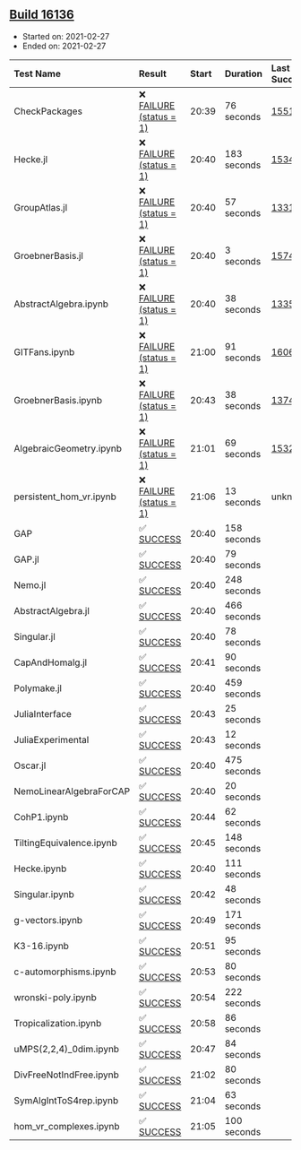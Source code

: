 ## [Build 16136](https://oscarci.mathematik.uni-kl.de/job/oscar/16136/)

* Started on: 2021-02-27
* Ended on: 2021-02-27

| Test Name    | Result | Start | Duration | Last Success | First Failure |
|:-------------|:-------|:------|:---------|:-------------|:--------------|
| CheckPackages | ❌ [FAILURE (status = 1)](https://oscarci.mathematik.uni-kl.de/job/oscar/16136/artifact/logs/build-16136/CheckPackages.log) | 20:39 | 76 seconds | [15514](https://oscarci.mathematik.uni-kl.de/job/oscar/15514/) | [15515](https://oscarci.mathematik.uni-kl.de/job/oscar/15515/) |
| Hecke.jl | ❌ [FAILURE (status = 1)](https://oscarci.mathematik.uni-kl.de/job/oscar/16136/artifact/logs/build-16136/Hecke.jl.log) | 20:40 | 183 seconds | [15344](https://oscarci.mathematik.uni-kl.de/job/oscar/15344/) | [15348](https://oscarci.mathematik.uni-kl.de/job/oscar/15348/) |
| GroupAtlas.jl | ❌ [FAILURE (status = 1)](https://oscarci.mathematik.uni-kl.de/job/oscar/16136/artifact/logs/build-16136/GroupAtlas.jl.log) | 20:40 | 57 seconds | [13311](https://oscarci.mathematik.uni-kl.de/job/oscar/13311/) | [13312](https://oscarci.mathematik.uni-kl.de/job/oscar/13312/) |
| GroebnerBasis.jl | ❌ [FAILURE (status = 1)](https://oscarci.mathematik.uni-kl.de/job/oscar/16136/artifact/logs/build-16136/GroebnerBasis.jl.log) | 20:40 | 3 seconds | [15745](https://oscarci.mathematik.uni-kl.de/job/oscar/15745/) | [15746](https://oscarci.mathematik.uni-kl.de/job/oscar/15746/) |
| AbstractAlgebra.ipynb | ❌ [FAILURE (status = 1)](https://oscarci.mathematik.uni-kl.de/job/oscar/16136/artifact/logs/build-16136/AbstractAlgebra.ipynb.log) | 20:40 | 38 seconds | [13355](https://oscarci.mathematik.uni-kl.de/job/oscar/13355/) | [13356](https://oscarci.mathematik.uni-kl.de/job/oscar/13356/) |
| GITFans.ipynb | ❌ [FAILURE (status = 1)](https://oscarci.mathematik.uni-kl.de/job/oscar/16136/artifact/logs/build-16136/GITFans.ipynb.log) | 21:00 | 91 seconds | [16068](https://oscarci.mathematik.uni-kl.de/job/oscar/16068/) | [16069](https://oscarci.mathematik.uni-kl.de/job/oscar/16069/) |
| GroebnerBasis.ipynb | ❌ [FAILURE (status = 1)](https://oscarci.mathematik.uni-kl.de/job/oscar/16136/artifact/logs/build-16136/GroebnerBasis.ipynb.log) | 20:43 | 38 seconds | [13748](https://oscarci.mathematik.uni-kl.de/job/oscar/13748/) | [13749](https://oscarci.mathematik.uni-kl.de/job/oscar/13749/) |
| AlgebraicGeometry.ipynb | ❌ [FAILURE (status = 1)](https://oscarci.mathematik.uni-kl.de/job/oscar/16136/artifact/logs/build-16136/AlgebraicGeometry.ipynb.log) | 21:01 | 69 seconds | [15322](https://oscarci.mathematik.uni-kl.de/job/oscar/15322/) | [15323](https://oscarci.mathematik.uni-kl.de/job/oscar/15323/) |
| persistent_hom_vr.ipynb | ❌ [FAILURE (status = 1)](https://oscarci.mathematik.uni-kl.de/job/oscar/16136/artifact/logs/build-16136/persistent_hom_vr.ipynb.log) | 21:06 | 13 seconds | unknown | unknown |
| GAP | ✅ [SUCCESS](https://oscarci.mathematik.uni-kl.de/job/oscar/16136/artifact/logs/build-16136/GAP.log) | 20:40 | 158 seconds |  |  |
| GAP.jl | ✅ [SUCCESS](https://oscarci.mathematik.uni-kl.de/job/oscar/16136/artifact/logs/build-16136/GAP.jl.log) | 20:40 | 79 seconds |  |  |
| Nemo.jl | ✅ [SUCCESS](https://oscarci.mathematik.uni-kl.de/job/oscar/16136/artifact/logs/build-16136/Nemo.jl.log) | 20:40 | 248 seconds |  |  |
| AbstractAlgebra.jl | ✅ [SUCCESS](https://oscarci.mathematik.uni-kl.de/job/oscar/16136/artifact/logs/build-16136/AbstractAlgebra.jl.log) | 20:40 | 466 seconds |  |  |
| Singular.jl | ✅ [SUCCESS](https://oscarci.mathematik.uni-kl.de/job/oscar/16136/artifact/logs/build-16136/Singular.jl.log) | 20:40 | 78 seconds |  |  |
| CapAndHomalg.jl | ✅ [SUCCESS](https://oscarci.mathematik.uni-kl.de/job/oscar/16136/artifact/logs/build-16136/CapAndHomalg.jl.log) | 20:41 | 90 seconds |  |  |
| Polymake.jl | ✅ [SUCCESS](https://oscarci.mathematik.uni-kl.de/job/oscar/16136/artifact/logs/build-16136/Polymake.jl.log) | 20:40 | 459 seconds |  |  |
| JuliaInterface | ✅ [SUCCESS](https://oscarci.mathematik.uni-kl.de/job/oscar/16136/artifact/logs/build-16136/JuliaInterface.log) | 20:43 | 25 seconds |  |  |
| JuliaExperimental | ✅ [SUCCESS](https://oscarci.mathematik.uni-kl.de/job/oscar/16136/artifact/logs/build-16136/JuliaExperimental.log) | 20:43 | 12 seconds |  |  |
| Oscar.jl | ✅ [SUCCESS](https://oscarci.mathematik.uni-kl.de/job/oscar/16136/artifact/logs/build-16136/Oscar.jl.log) | 20:40 | 475 seconds |  |  |
| NemoLinearAlgebraForCAP | ✅ [SUCCESS](https://oscarci.mathematik.uni-kl.de/job/oscar/16136/artifact/logs/build-16136/NemoLinearAlgebraForCAP.log) | 20:40 | 20 seconds |  |  |
| CohP1.ipynb | ✅ [SUCCESS](https://oscarci.mathematik.uni-kl.de/job/oscar/16136/artifact/logs/build-16136/CohP1.ipynb.log) | 20:44 | 62 seconds |  |  |
| TiltingEquivalence.ipynb | ✅ [SUCCESS](https://oscarci.mathematik.uni-kl.de/job/oscar/16136/artifact/logs/build-16136/TiltingEquivalence.ipynb.log) | 20:45 | 148 seconds |  |  |
| Hecke.ipynb | ✅ [SUCCESS](https://oscarci.mathematik.uni-kl.de/job/oscar/16136/artifact/logs/build-16136/Hecke.ipynb.log) | 20:40 | 111 seconds |  |  |
| Singular.ipynb | ✅ [SUCCESS](https://oscarci.mathematik.uni-kl.de/job/oscar/16136/artifact/logs/build-16136/Singular.ipynb.log) | 20:42 | 48 seconds |  |  |
| g-vectors.ipynb | ✅ [SUCCESS](https://oscarci.mathematik.uni-kl.de/job/oscar/16136/artifact/logs/build-16136/g-vectors.ipynb.log) | 20:49 | 171 seconds |  |  |
| K3-16.ipynb | ✅ [SUCCESS](https://oscarci.mathematik.uni-kl.de/job/oscar/16136/artifact/logs/build-16136/K3-16.ipynb.log) | 20:51 | 95 seconds |  |  |
| c-automorphisms.ipynb | ✅ [SUCCESS](https://oscarci.mathematik.uni-kl.de/job/oscar/16136/artifact/logs/build-16136/c-automorphisms.ipynb.log) | 20:53 | 80 seconds |  |  |
| wronski-poly.ipynb | ✅ [SUCCESS](https://oscarci.mathematik.uni-kl.de/job/oscar/16136/artifact/logs/build-16136/wronski-poly.ipynb.log) | 20:54 | 222 seconds |  |  |
| Tropicalization.ipynb | ✅ [SUCCESS](https://oscarci.mathematik.uni-kl.de/job/oscar/16136/artifact/logs/build-16136/Tropicalization.ipynb.log) | 20:58 | 86 seconds |  |  |
| uMPS(2,2,4)_0dim.ipynb | ✅ [SUCCESS](https://oscarci.mathematik.uni-kl.de/job/oscar/16136/artifact/logs/build-16136/uMPS-2-2-4-_0dim.ipynb.log) | 20:47 | 84 seconds |  |  |
| DivFreeNotIndFree.ipynb | ✅ [SUCCESS](https://oscarci.mathematik.uni-kl.de/job/oscar/16136/artifact/logs/build-16136/DivFreeNotIndFree.ipynb.log) | 21:02 | 80 seconds |  |  |
| SymAlgIntToS4rep.ipynb | ✅ [SUCCESS](https://oscarci.mathematik.uni-kl.de/job/oscar/16136/artifact/logs/build-16136/SymAlgIntToS4rep.ipynb.log) | 21:04 | 63 seconds |  |  |
| hom_vr_complexes.ipynb | ✅ [SUCCESS](https://oscarci.mathematik.uni-kl.de/job/oscar/16136/artifact/logs/build-16136/hom_vr_complexes.ipynb.log) | 21:05 | 100 seconds |  |  |
